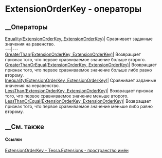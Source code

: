 # ExtensionOrderKey - операторы
##  __Операторы
[Equality(ExtensionOrderKey,
ExtensionOrderKey)](M_Tessa_Extensions_ExtensionOrderKey_op_Equality.htm)|
Сравнивает заданные значения на равенство.  
---|---  
[GreaterThan(ExtensionOrderKey,
ExtensionOrderKey)](M_Tessa_Extensions_ExtensionOrderKey_op_GreaterThan.htm)|
Возвращает признак того, что первое сравниваемое значение больше второго.  
[GreaterThanOrEqual(ExtensionOrderKey,
ExtensionOrderKey)](M_Tessa_Extensions_ExtensionOrderKey_op_GreaterThanOrEqual.htm)|
Возвращает признак того, что первое сравниваемое значение больше либо равно
второму.  
[Inequality(ExtensionOrderKey,
ExtensionOrderKey)](M_Tessa_Extensions_ExtensionOrderKey_op_Inequality.htm)|
Сравнивает заданные значения на неравенство.  
[LessThan(ExtensionOrderKey,
ExtensionOrderKey)](M_Tessa_Extensions_ExtensionOrderKey_op_LessThan.htm)|
Возвращает признак того, что первое сравниваемое значение меньше второго.  
[LessThanOrEqual(ExtensionOrderKey,
ExtensionOrderKey)](M_Tessa_Extensions_ExtensionOrderKey_op_LessThanOrEqual.htm)|
Возвращает признак того, что первое сравниваемое значение меньше либо равно
второму.  
##  __См. также
#### Ссылки
[ExtensionOrderKey - ](T_Tessa_Extensions_ExtensionOrderKey.htm)
[Tessa.Extensions - пространство имён](N_Tessa_Extensions.htm)
